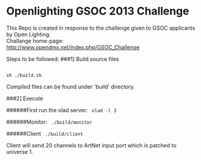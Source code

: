 Openlighting GSOC 2013 Challenge
================================

This Repo is created in response to the challenge given to GSOC applicants by Open Lighting. <br>
Challange home-page: http://www.opendmx.net/index.php/GSOC_Challenge

Steps to be followed:
###1] Build source files


<code>
sh ./build.sh
</code>

Compiled files can be found under 'build' directory.

###2] Execute


######First run the olad server:
<code>
olad -l 3
</code>

######Monitor:
<code>
./build/monitor
</code>

######Client
<code>
./build/client
</code>

Client will send 20 channels to ArtNet input port which is patched to universe 1.

